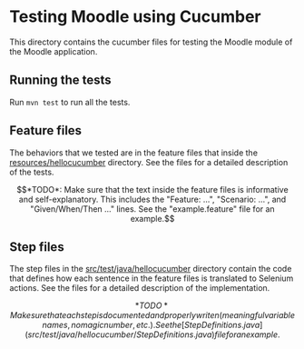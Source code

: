 # Testing Moodle using Cucumber
This directory contains the cucumber files for testing the Moodle module of the Moodle application.

## Running the tests
Run ```mvn test``` to run all the tests.

## Feature files
The behaviors that we tested are in the feature files that inside the [resources/hellocucumber](resources/hellocucumber) directory. See the files for a detailed description of the tests.

$$*TODO*: Make sure that the text inside the feature files is informative and self-explanatory. This includes the "Feature: ...", "Scenario: ...", and "Given/When/Then ..." lines. See the "example.feature" file for an example.$$

## Step files
The step files in the [src/test/java/hellocucumber](src/test/java/hellocucumber) directory contain the code that defines how each sentence in the feature files is translated to Selenium actions. See the files for a detailed description of the implementation.

$$*TODO* Make sure that each step is documented and properly writen (meaningful variable names, no magic number, etc.). See the [StepDefinitions.java](src/test/java/hellocucumber/StepDefinitions.java) file for an example.$$

